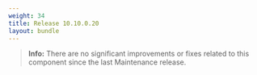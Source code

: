 ```yaml
---
weight: 34
title: Release 10.10.0.20
layout: bundle
---
```


>**Info:** There are no significant improvements or fixes related to this component since the last Maintenance release.
